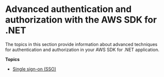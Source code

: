 # Advanced authentication and authorization with the AWS SDK for \.NET<a name="advanced-auth"></a>

The topics in this section provide information about advanced techniques for authentication and authorization in your AWS SDK for \.NET application\.

**Topics**
+ [Single sign\-on \(SSO\)](sso.md)